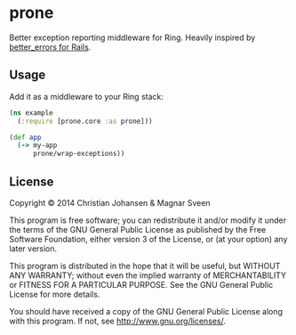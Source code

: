 # prone

Better exception reporting middleware for Ring. Heavily inspired by
[better_errors for Rails](https://github.com/charliesome/better_errors).

## Usage

Add it as a middleware to your Ring stack:

```clj
(ns example
  (:require [prone.core :as prone]))

(def app
  (-> my-app
      prone/wrap-exceptions))
```

## License

Copyright © 2014 Christian Johansen & Magnar Sveen

This program is free software; you can redistribute it and/or modify
it under the terms of the GNU General Public License as published by
the Free Software Foundation, either version 3 of the License, or
(at your option) any later version.

This program is distributed in the hope that it will be useful,
but WITHOUT ANY WARRANTY; without even the implied warranty of
MERCHANTABILITY or FITNESS FOR A PARTICULAR PURPOSE.  See the
GNU General Public License for more details.

You should have received a copy of the GNU General Public License
along with this program.  If not, see <http://www.gnu.org/licenses/>.
